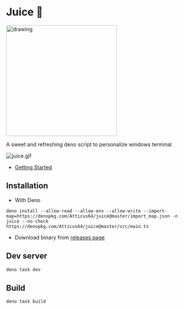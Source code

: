 # Juice 🥤

<img src="https://i.postimg.cc/qvN8YGMB/juice.png" alt="drawing" style="width:300px;"/>

A sweet and refreshing deno script to personalize windows terminal

![juice.gif](https://i.postimg.cc/KvSQywn0/juice.gif)

- [Getting Started](https://github.com/Atticus64/juice/wiki/Getting-Started)

## Installation

* With Deno

```
deno install --allow-read --allow-env --allow-write --import-map=https://denopkg.com/Atticus64/juice@master/import_map.json -n juice --no-check https://denopkg.com/Atticus64/juice@master/src/main.ts
```

* Download binary from [releases page](https://github.com/Atticus64/juice/releases)  

## Dev server

```bash
deno task dev
```

## Build

```
deno task build
```
